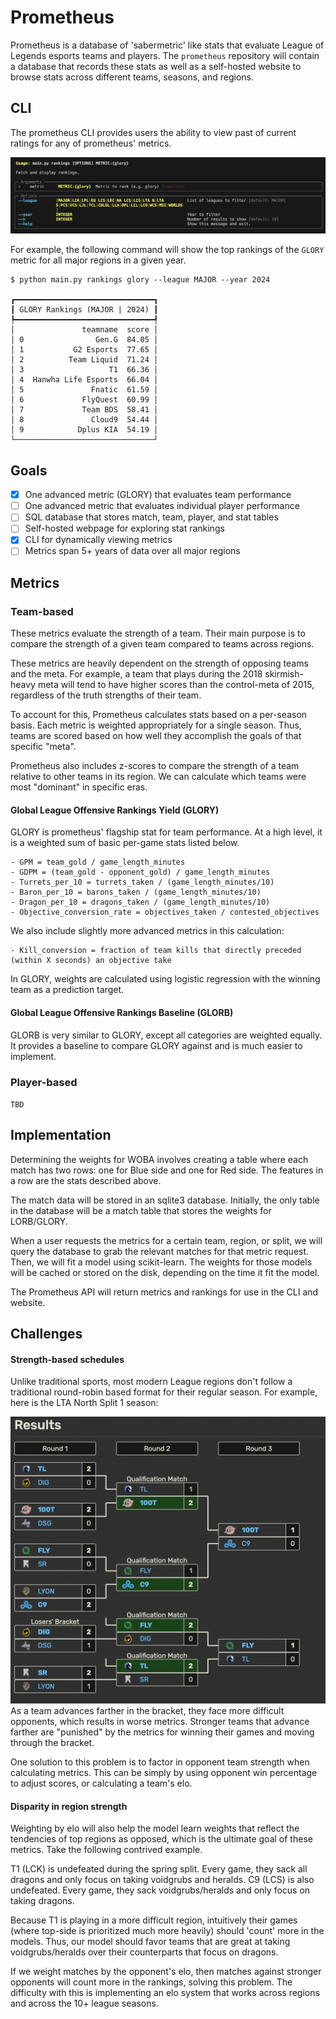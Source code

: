 # Prometheus

Prometheus is a database of 'sabermetric' like stats that evaluate League of Legends esports teams and players. The `prometheus` repository will contain a database that records these stats as well as a self-hosted website to browse stats across different teams, seasons, and regions.
## CLI
The prometheus CLI provides users the ability to view past of current ratings for any of prometheus' metrics.

![Rankings CLI help message](./docs/images/cli_rankings.png)

For example, the following command will show the top rankings of the `GLORY` metric for all major regions in a given year.

```
$ python main.py rankings glory --league MAJOR --year 2024

┏━━━━━━━━━━━━━━━━━━━━━━━━━━━━━━━┓
┃ GLORY Rankings (MAJOR | 2024) ┃
┡━━━━━━━━━━━━━━━━━━━━━━━━━━━━━━━┩
│               teamname  score │
│ 0                Gen.G  84.05 │
│ 1           G2 Esports  77.65 │
│ 2          Team Liquid  71.24 │
│ 3                   T1  66.36 │
│ 4  Hanwha Life Esports  66.04 │
│ 5               Fnatic  61.59 │
│ 6             FlyQuest  60.99 │
│ 7             Team BDS  58.41 │
│ 8               Cloud9  54.44 │
│ 9            Dplus KIA  54.19 │
└───────────────────────────────┘
```

## Goals
- [x] One advanced metric (GLORY) that evaluates team performance
- [ ] One advanced metric that evaluates individual player performance
- [ ] SQL database that stores match, team, player, and stat tables
- [ ] Self-hosted webpage for exploring stat rankings
- [x] CLI for dynamically viewing metrics
- [ ] Metrics span 5+ years of data over all major regions
## Metrics
### Team-based
These metrics evaluate the strength of a team. Their main purpose is to compare the strength of a given team compared to teams across regions. 

These metrics are heavily dependent on the strength of opposing teams and the meta. For example, a team that plays during the 2018 skirmish-heavy meta will tend to have higher scores than the control-meta of 2015, regardless of the truth strengths of their team.

To account for this, Prometheus calculates stats based on a per-season basis. Each metric is weighted appropriately for a single season. Thus, teams are scored based on how well they accomplish the goals of that specific "meta". 

Prometheus also includes z-scores to compare the strength of a team relative to other teams in its region. We can calculate which teams were most "dominant" in specific eras. 
#### Global League Offensive Rankings Yield (GLORY)
GLORY is prometheus' flagship stat for team performance. At a high level, it is a weighted sum of basic per-game stats listed below.

```
- GPM = team_gold / game_length_minutes
- GDPM = (team_gold - opponent_gold) / game_length_minutes
- Turrets_per_10 = turrets_taken / (game_length_minutes/10)
- Baron_per_10 = barons_taken / (game_length_minutes/10)
- Dragon_per_10 = dragons_taken / (game_length_minutes/10)
- Objective_conversion_rate = objectives_taken / contested_objectives
```

We also include slightly more advanced metrics in this calculation:

```
- Kill_conversion = fraction of team kills that directly preceded (within X seconds) an objective take
```

In GLORY, weights are calculated using logistic regression with the winning team as a prediction target. 
#### Global League Offensive Rankings Baseline (GLORB)
GLORB is very similar to GLORY, except all categories are weighted equally. It provides a baseline to compare GLORY against and is much easier to implement.
### Player-based
`TBD`
## Implementation
Determining the weights for WOBA involves creating a table where each match has two rows: one for Blue side and one for Red side. The features in a row are the stats described above.

The match data will be stored in an sqlite3 database. Initially, the only table in the database will be a match table that stores the weights for LORB/GLORY. 

When a user requests the metrics for a certain team, region, or split, we will query the database to grab the relevant matches for that metric request. Then, we will fit a model using scikit-learn. The weights for those models will be cached or stored on the disk, depending on the time it fit the model. 

The Prometheus API will return metrics and rankings for use in the CLI and website.
## Challenges
#### Strength-based schedules
Unlike traditional sports, most modern League regions don't follow a traditional round-robin based format for their regular season. For example, here is the LTA North Split 1 season: 

![LTA North playoffs](./docs/images/playoffs.png)
As a team advances farther in the bracket, they face more difficult opponents, which results in worse metrics. Stronger teams that advance farther are "punished" by the metrics for winning their games and moving through the bracket. 

One solution to this problem is to factor in opponent team strength when calculating metrics. This can be simply by using opponent win percentage to adjust scores, or calculating a team's elo. 
#### Disparity in region strength
Weighting by elo will also help the model learn weights that reflect the tendencies of top regions as opposed, which is the ultimate goal of these metrics. Take the following contrived example.

T1 (LCK) is undefeated during the spring split. Every game, they sack all dragons and only focus on taking voidgrubs and heralds. C9 (LCS) is also undefeated. Every game, they sack voidgrubs/heralds and only focus on taking dragons.

Because T1 is playing in a more difficult region, intuitively their games (where top-side is prioritized much more heavily) should 'count' more in the models. Thus, our model should favor teams that are great at taking voidgrubs/heralds over their counterparts that focus on dragons. 

If we weight matches by the opponent's elo, then matches against stronger opponents will count more in the rankings, solving this problem. The difficulty with this is implementing an elo system that works across regions and across the 10+ league seasons.